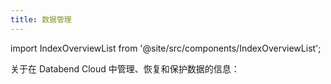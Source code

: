 ```yaml
---
title: 数据管理
---
```

import IndexOverviewList from '@site/src/components/IndexOverviewList';


关于在 Databend Cloud 中管理、恢复和保护数据的信息：
<IndexOverviewList />